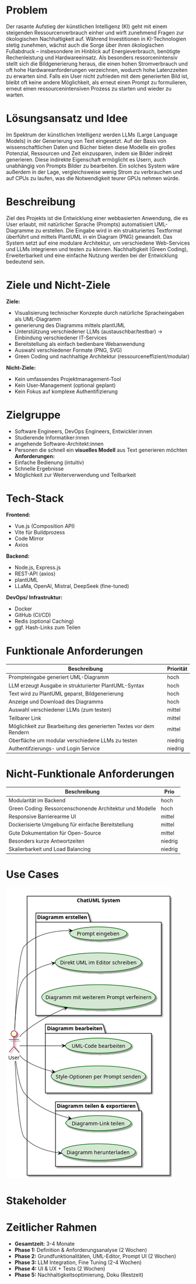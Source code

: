 # Problem
Der rasante Aufstieg der künstlichen Intelligenz (KI) geht mit einem steigenden Ressourcenverbrauch einher und wirft zunehmend Fragen zur ökologischen Nachhaltigkeit auf. Während Investitionen in KI-Technologien stetig zunehmen, wächst auch die Sorge über ihren ökologischen Fußabdruck – insbesondere im Hinblick auf Energieverbrauch, benötigte Rechenleistung und Hardwareeinsatz.
Als besonders ressorcenintensiv stellt sich die Bildgenerierung heraus, die einen hohen Stromverbrauch und oft hohe Hardwareanforderungen verzeichnen, wodurch hohe Latenzzeiten zu erwarten sind. Falls ein User nicht zufrieden mit dem generierten Bild ist, bleibt oft keine andere Möglichkeit, als erneut einen Prompt zu formulieren, erneut einen ressourcenintensiven Prozess zu starten und wieder zu warten.

# Lösungsansatz und Idee
Im Spektrum der künstlichen Intelligenz werden LLMs (Large Language Models) in der Generierung von Text eingesetzt. Auf der Basis von wissenschaftlichen Daten und Bücher bieten diese Modelle ein großes Potenzial, Ressourcen und Zeit einzusparen, indem sie Bilder indirekt generieren. Diese indirekte Eigenschaft ermöglicht es Usern, auch unabhängig von Prompts Bilder zu bearbeiten. Ein solches System wäre außerdem in der Lage, vergleichsweise wenig Strom zu verbrauchen und auf CPUs zu laufen, was die Notwendigkeit teurer GPUs nehmen würde.

# Beschreibung
Ziel des Projekts ist die Entwicklung einer webbasierten Anwendung, die es User erlaubt, mit natürlicher Sprache (Prompts) automatisiert UML-Diagramme zu erstellen. Die Eingabe wird in ein strukturiertes Textformat überführt und mittels PlantUML in ein Diagram (PNG) gewandelt. Das System setzt auf eine modulare Architektur, um verschiedene Web-Services und LLMs integrieren und testen zu können. Nachhaltigkeit (Green Coding), Erweiterbarkeit und eine einfache Nutzung werden bei der Entwicklung bedeutend sein.

# Ziele und Nicht-Ziele
**Ziele:**
- Visualisierung technischer Konzepte durch natürliche Spracheingaben als UML-Diagramm
- generierung des Diagramms mittels plantUML
- Unterstützung verschiedener LLMs (austauschbar/testbar)
-> Einbindung verschiedener IT-Services
- Bereitstellung als einfach bedienbare Webanwendung
- Auswahl verschiedener Formate (PNG, SVG)
- Green Coding und nachhaltige Architektur (ressourceneffizient/modular)

**Nicht-Ziele:**
- Kein umfassendes Projektmanagement-Tool
- Kein User-Management (optional geplant)
- Kein Fokus auf komplexe Authentifizierung

# Zielgruppe
- Software Engineers, DevOps Engineers, Entwickler:innen
- Studierende Informatiker:innen
- angehende Software-Architekt:innen
- Personen die schnell ein **visuelles Modell** aus Text generieren möchten
**Anforderungen:**
- Einfache Bedienung (intuitiv)
- Schnelle Ergebnisse
- Möglichkeit zur Weiterverwendung und Teilbarkeit

# Tech-Stack
**Frontend:**
- Vue.js (Composition API)
- Vite für Buildprozess
- Code Mirror
- Axios

**Backend:**
- Node.js, Express.js
- REST-API (axios)
- plantUML 
- LLaMa, OpenAI, Mistral, DeepSeek (fine-tuned)

**DevOps/ Infrastruktur:**
- Docker
- GitHub (CI/CD)
- Redis (optional Caching)
- ggf. Hash-Links zum Teilen

# Funktionale Anforderungen
| Beschreibung                                                       | Priorität |
| ------------------------------------------------------------------ | --------- |
| Prompteingabe generiert UML-Diagramm                               | hoch      |
| LLM erzeugt Ausgabe in strukturierter PlantUML-Syntax              | hoch      |
| Text wird zu PlantUML geparst, Bildgenerierung                     | hoch      |
| Anzeige und Download des Diagramms                                 | hoch      |
| Auswahl verschiedener LLMs (zum testen)                            | mittel    |
| Teilbarer Link                                                     | mittel    |
| Möglichkeit zur Bearbeitung des generierten Textes vor dem Rendern | mittel    |
| Oberfläche um modular verschiedene LLMs zu testen                  | niedrig   |
| Authentifzierungs- und Login Service                               | niedrig   |

# Nicht-Funktionale Anforderungen
| Beschreibung                                             | Prio    |
| -------------------------------------------------------- | ------- |
| Modularität im Backend                                   | hoch    |
| Green Coding: Ressorcenschonende Architektur und Modelle | hoch    |
| Responsive Barrierearme UI                               | mittel  |
| Dockerisierte Umgebung für einfache Bereitstellung       | mittel  |
| Gute Dokumentation für Open-Source                       | mittel  |
| Besonders kurze Antwortzeiten                            | niedrig |
| Skalierbarkeit und Load Balancing                        | niedrig |

# Use Cases
![alt text](uml/usecase-ai-uml-generator.png)

# Stakeholder

# Zeitlicher Rahmen
- **Gesamtzeit:** 3-4 Monate
- **Phase 1:** Definition & Anforderungsanalyse (2 Wochen)
- **Phase 2:** Grundfunktionalitäten, UML-Editor, Prompt UI (2 Wochen)
- **Phase 3:** LLM Integration, Fine Tuning (2-4 Wochen)
- **Phase 4:** UI & UX + Tests (2 Wochen)
- **Phase 5:** Nachhaltigkeitsoptimierung, Doku (Restzeit)